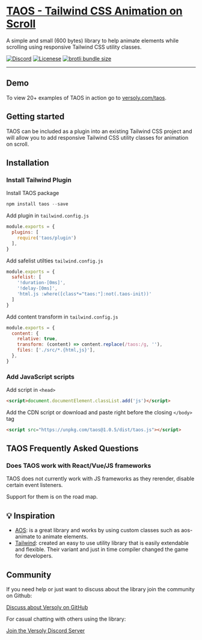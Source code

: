 <div align="">
  <a href="https://versoly.com/taos" align=""><h1>TAOS - Tailwind CSS Animation on Scroll</h1></a>
  <p>A simple and small (600 bytes) library to help animate elements while scrolling using responsive Tailwind CSS utility classes.</p>

  <p>
      <a href="https://discord.versoly.com"><img src="https://flat.badgen.net/badge/icon/discord?icon=discord&label" alt="Discord"></a>
      <a href="https://github.com/versoly/taos/blob/main/LICENSE.md"><img src="https://img.shields.io/badge/license-MIT-blue" alt="Licenese"></a>
      <a href="https://unpkg.com/taos@1.0.5/dist/taos.js">
          <img src="https://flat.badgen.net/badgesize/brotli/https://unpkg.com/taos@1.0.5/dist/taos.js?icon=jsdelivr&label&color=blue&cache=10800" alt="brotli bundle size">
      </a>
  </p>
</div>

------

## Demo

To view 20+ examples of TAOS in action go to [versoly.com/taos](https://versoly.com/taos).


## Getting started

TAOS can be included as a plugin into an existing Tailwind CSS project and will allow you to add responsive Tailwind CSS utility classes for animation on scroll.

## Installation

### Install Tailwind Plugin


Install TAOS package
```js
npm install taos --save
```

Add plugin in `tailwind.config.js`
```js
module.exports = {
  plugins: [
    require('taos/plugin')
  ],
}

```

Add safelist utilties `tailwind.config.js`
```js
module.exports = {
  safelist: [
    '!duration-[0ms]',
    '!delay-[0ms]',
    'html.js :where([class*="taos:"]:not(.taos-init))'
  ]
}
```

Add content transform in `tailwind.config.js`
```js
module.exports = {
  content: {
    relative: true,
    transform: (content) => content.replace(/taos:/g, ''),
    files: ['./src/*.{html,js}'],
  },
}
```

### Add JavaScript scripts

Add script in `<head>`
```html
<script>document.documentElement.classList.add('js')</script>
```

Add the CDN script or download and paste right before the closing `</body>` tag
```html
<script src="https://unpkg.com/taos@1.0.5/dist/taos.js"></script>
```

## TAOS Frequently Asked Questions

### Does TAOS work with React/Vue/JS frameworks

TAOS does not currently work with JS frameworks as they rerender, disable certain event listeners.

Support for them is on the road map.


## 💡 Inspiration


- [AOS](https://github.com/michalsnik/aos): is a great library and works by using custom classes such as aos-animate to animate elements.
- [Tailwind](https://tailwindcss.com/): created an easy to use utility library that is easily extendable and flexible. Their variant and just in time compiler changed the game for developers.


## Community

If you need help or just want to discuss about the library join the community on Github:

[Discuss about Versoly on GitHub](https://github.com/versoly/taos/discussions)

For casual chatting with others using the library:

[Join the Versoly Discord Server](https://discord.versoly.com)
